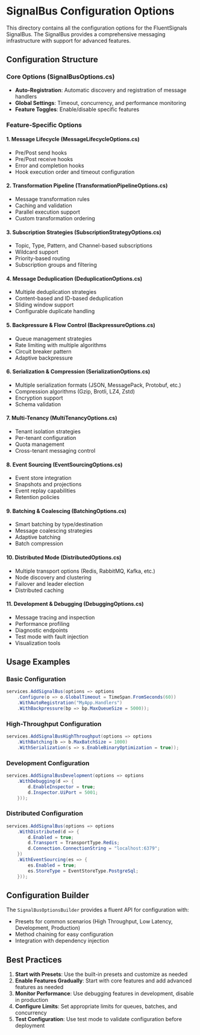 # SignalBus Configuration Options

This directory contains all the configuration options for the FluentSignals SignalBus. The SignalBus provides a comprehensive messaging infrastructure with support for advanced features.

## Configuration Structure

### Core Options (SignalBusOptions.cs)
- **Auto-Registration**: Automatic discovery and registration of message handlers
- **Global Settings**: Timeout, concurrency, and performance monitoring
- **Feature Toggles**: Enable/disable specific features

### Feature-Specific Options

#### 1. Message Lifecycle (MessageLifecycleOptions.cs)
- Pre/Post send hooks
- Pre/Post receive hooks
- Error and completion hooks
- Hook execution order and timeout configuration

#### 2. Transformation Pipeline (TransformationPipelineOptions.cs)
- Message transformation rules
- Caching and validation
- Parallel execution support
- Custom transformation ordering

#### 3. Subscription Strategies (SubscriptionStrategyOptions.cs)
- Topic, Type, Pattern, and Channel-based subscriptions
- Wildcard support
- Priority-based routing
- Subscription groups and filtering

#### 4. Message Deduplication (DeduplicationOptions.cs)
- Multiple deduplication strategies
- Content-based and ID-based deduplication
- Sliding window support
- Configurable duplicate handling

#### 5. Backpressure & Flow Control (BackpressureOptions.cs)
- Queue management strategies
- Rate limiting with multiple algorithms
- Circuit breaker pattern
- Adaptive backpressure

#### 6. Serialization & Compression (SerializationOptions.cs)
- Multiple serialization formats (JSON, MessagePack, Protobuf, etc.)
- Compression algorithms (Gzip, Brotli, LZ4, Zstd)
- Encryption support
- Schema validation

#### 7. Multi-Tenancy (MultiTenancyOptions.cs)
- Tenant isolation strategies
- Per-tenant configuration
- Quota management
- Cross-tenant messaging control

#### 8. Event Sourcing (EventSourcingOptions.cs)
- Event store integration
- Snapshots and projections
- Event replay capabilities
- Retention policies

#### 9. Batching & Coalescing (BatchingOptions.cs)
- Smart batching by type/destination
- Message coalescing strategies
- Adaptive batching
- Batch compression

#### 10. Distributed Mode (DistributedOptions.cs)
- Multiple transport options (Redis, RabbitMQ, Kafka, etc.)
- Node discovery and clustering
- Failover and leader election
- Distributed caching

#### 11. Development & Debugging (DebuggingOptions.cs)
- Message tracing and inspection
- Performance profiling
- Diagnostic endpoints
- Test mode with fault injection
- Visualization tools

## Usage Examples

### Basic Configuration
```csharp
services.AddSignalBus(options => options
    .Configure(o => o.GlobalTimeout = TimeSpan.FromSeconds(60))
    .WithAutoRegistration("MyApp.Handlers")
    .WithBackpressure(bp => bp.MaxQueueSize = 5000));
```

### High-Throughput Configuration
```csharp
services.AddSignalBusHighThroughput(options => options
    .WithBatching(b => b.MaxBatchSize = 1000)
    .WithSerialization(s => s.EnableBinaryOptimization = true));
```

### Development Configuration
```csharp
services.AddSignalBusDevelopment(options => options
    .WithDebugging(d => {
        d.EnableInspector = true;
        d.Inspector.UiPort = 5001;
    }));
```

### Distributed Configuration
```csharp
services.AddSignalBus(options => options
    .WithDistributed(d => {
        d.Enabled = true;
        d.Transport = TransportType.Redis;
        d.Connection.ConnectionString = "localhost:6379";
    })
    .WithEventSourcing(es => {
        es.Enabled = true;
        es.StoreType = EventStoreType.PostgreSql;
    }));
```

## Configuration Builder

The `SignalBusOptionsBuilder` provides a fluent API for configuration with:
- Presets for common scenarios (High Throughput, Low Latency, Development, Production)
- Method chaining for easy configuration
- Integration with dependency injection

## Best Practices

1. **Start with Presets**: Use the built-in presets and customize as needed
2. **Enable Features Gradually**: Start with core features and add advanced features as needed
3. **Monitor Performance**: Use debugging features in development, disable in production
4. **Configure Limits**: Set appropriate limits for queues, batches, and concurrency
5. **Test Configuration**: Use test mode to validate configuration before deployment